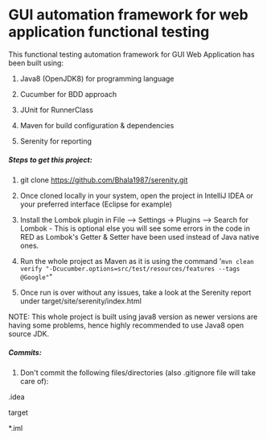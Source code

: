 # GUI automation framework for web application functional testing

This functional testing automation framework for GUI Web Application has been built using:

1. Java8 (OpenJDK8) for programming language

2. Cucumber for BDD approach

3. JUnit for RunnerClass

4. Maven for build configuration & dependencies

5. Serenity for reporting


##### Steps to get this project:

1. git clone https://github.com/Bhala1987/serenity.git

2. Once cloned locally in your system, open the project in IntelliJ IDEA or your preferred interface (Eclipse for example)

3. Install the Lombok plugin in File --> Settings -> Plugins --> Search for Lombok - This is optional else you will see some errors in the code in RED as Lombok's Getter & Setter have been used instead of Java native ones.

4. Run the whole project as Maven as it is using the command '```mvn clean verify "-Dcucumber.options=src/test/resources/features --tags @Google"```"

5. Once run is over without any issues, take a look at the Serenity report under target/site/serenity/index.html


NOTE: This whole project is built using java8 version as newer versions are having some problems, hence highly recommended to use Java8 open source JDK.


##### Commits:
1. Don't commit the following files/directories (also .gitignore file will take care of):

.idea

target

*.iml